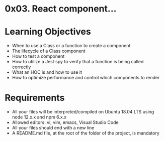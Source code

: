 # 0x03. React component...

# Learning Objectives

  -  When to use a Class or a function to create a component
  -  The lifecycle of a Class component
  -  How to test a component
  -  How to utilize a Jest spy to verify that a function is being called correctly
  -  What an HOC is and how to use it
  -  How to optimize performance and control which components to render

# Requirements

  -  All your files will be interpreted/compiled on Ubuntu 18.04 LTS using node 12.x.x and npm 6.x.x
  -  Allowed editors: vi, vim, emacs, Visual Studio Code
  -  All your files should end with a new line
  -  A README.md file, at the root of the folder of the project, is mandatory
